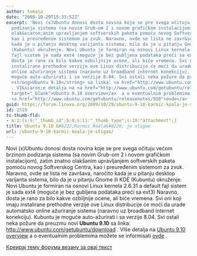 ```yaml
---
author: tomaja
date: "2009-10-29T15:33:52Z"
excerpt: 'Novi (x)Ubuntu donosi dosta novina koje se pre svega očituju većom brzinom
  podizanja sistema (sa novim Grub-om 2 i novom grafičkom instalacijom), zatim znatno
  olak&scaron;anim upravljanjem softverskih paketa pomoću novog Softverskog Centra,
  kao i preuređenim sistemom za zvuk. Naravno, ovde se lista ne zavr&scaron;ava, naročito
  kada je u pitanju desktop varijanta sistema, bilo da je u pitanju Gnome ili KDE
  (Kubuntu) okruženje. Novi Ubuntu je formiran na osnovi Linux kernela 2.6.31 a default
  fajl sistem je sada ext4 (moguće je bez gubljena podataka preći sa ext3) Naravno,
  dosta je rano za bilo kakve ozbiljnije ocene, ali biće vremena. Svi oni koji imaju
  instalirane prethodne verzije ove Linux distribucije će moći da urade automatsko
  online ažuriranje sistema (naravno uz broadband internet konekciju). Kubuntu je
  moguće auto-ažurirati i sa verzije 8.04. Svi ostali neka požure da preuzmu novi
  <strong>Ubuntu 9.10</strong> sa linka: <a href="http://www.ubuntu.com/getubuntu/download">http://www.ubuntu.com/getubuntu/download</a>
  . VI&scaron;e detalja na <a href="http://www.ubuntu.com/getubuntu/releasenotes/910overview"
  target="_blank">Ubuntu 9.10 overview</a>  a o eventualnim problemima možete se informisati
  <a href="http://www.ubuntu.com/getubuntu/releasenotes/910">ovde</a>  .'
guid: https://forum.linuxo.org/2009/10/29/ubuntu-9-10-karmic-koala-je-stigao/
id: 2319
tc-thumb-fld:
- a:2:{s:9:"_thumb_id";b:0;s:11:"_thumb_type";s:10:"attachment";}
title: Ubuntu 9.10 &#8222;Karmic Koala&#8220; je stigao
url: /ubuntu-9-10-karmic-koala-je-stigao/
---
```

Novi (x)Ubuntu donosi dosta novina koje se pre svega očituju većom brzinom podizanja sistema (sa novim Grub-om 2 i novom grafičkom instalacijom), zatim znatno olak&scaron;anim upravljanjem softverskih paketa pomoću novog Softverskog Centra, kao i preuređenim sistemom za zvuk. Naravno, ovde se lista ne zavr&scaron;ava, naročito kada je u pitanju desktop varijanta sistema, bilo da je u pitanju Gnome ili KDE (Kubuntu) okruženje. Novi Ubuntu je formiran na osnovi Linux kernela 2.6.31 a default fajl sistem je sada ext4 (moguće je bez gubljena podataka preći sa ext3) Naravno, dosta je rano za bilo kakve ozbiljnije ocene, ali biće vremena. Svi oni koji imaju instalirane prethodne verzije ove Linux distribucije će moći da urade automatsko online ažuriranje sistema (naravno uz broadband internet konekciju). Kubuntu je moguće auto-ažurirati i sa verzije 8.04. Svi ostali neka požure da preuzmu novi **Ubuntu 9.10** sa linka: <http://www.ubuntu.com/getubuntu/download> . VI&scaron;e detalja na <a href="http://www.ubuntu.com/getubuntu/releasenotes/910overview" target="_blank">Ubuntu 9.10 overview</a> a o eventualnim problemima možete se informisati [ovde](http://www.ubuntu.com/getubuntu/releasenotes/910) .<!--break-->

[Креирај тему форума везану за овај текст](https://linuxo.org/nova-tema-na-forumu/?se_pid=2319)